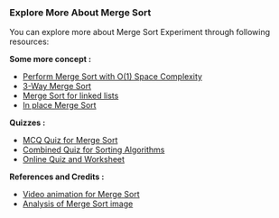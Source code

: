 ### Explore More About Merge Sort

You can explore more about Merge Sort Experiment through following resources:

**Some more concept :**

   - [Perform Merge Sort with O(1) Space Complexity](https://www.geeksforgeeks.org/merge-sort-with-o1-extra-space-merge-and-on-lg-n-time/)
   - [3-Way Merge Sort](https://www.geeksforgeeks.org/3-way-merge-sort/)
   - [Merge Sort for linked lists](https://www.geeksforgeeks.org/merge-sort-for-linked-list/)
   - [In place Merge Sort](https://www.geeksforgeeks.org/in-place-merge-sort/)

**Quizzes :**

   - [MCQ Quiz for Merge Sort](https://www.sanfoundry.com/quicksort-questions-answers-entrance-exams/)
   - [Combined Quiz for Sorting Algorithms](https://www.geeksforgeeks.org/algorithms-gq/searching-and-sorting-gq/)
   - [Online Quiz and Worksheet](https://study.com/academy/practice/quiz-worksheet-merge-sort-in-java.html)

**References and Credits :**

   - [Video animation for Merge Sort](https://www.youtube.com/watch?v=JSceec-wEyw)
   - [Analysis of Merge Sort image](https://www.khanacademy.org/computing/computer-science/algorithms/merge-sort/a/analysis-of-merge-sort)


